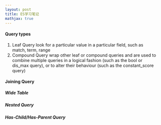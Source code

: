 ```yaml
---
layout: post
title: ES学习笔记
mathjax: true
---
```


#### Query types
1. Leaf Query
  look for a particular value in a particular field, such as match, term, range
2. Compound Query
  wrap other leaf or compound queries and are used to combine multiple queries in a logical fashion (such as the bool or dis_max query), or to alter their behaviour (such as the constant_score query)

#### Joining Query
##### Wide Table
##### Nested Query
##### Has-Child/Has-Parent Query
